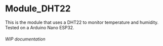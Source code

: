 # Module_DHT22

This is the module that uses a DHT22 to monitor temperature and humidity.<br />
Tested on a Arduino Nano ESP32.


###### *WIP documentation*